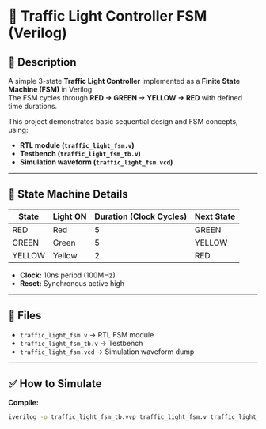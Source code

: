 # 🚦 Traffic Light Controller FSM (Verilog)

## 📌 Description
A simple 3-state **Traffic Light Controller** implemented as a **Finite State Machine (FSM)** in Verilog.  
The FSM cycles through **RED → GREEN → YELLOW → RED** with defined time durations.

This project demonstrates basic sequential design and FSM concepts, using:
- **RTL module (`traffic_light_fsm.v`)**
- **Testbench (`traffic_light_fsm_tb.v`)**
- **Simulation waveform (`traffic_light_fsm.vcd`)**

---

## 📌 State Machine Details

| State  | Light ON | Duration (Clock Cycles) | Next State |
|--------|----------|--------------------------|-------------|
| RED    | Red      | 5                        | GREEN       |
| GREEN  | Green    | 5                        | YELLOW      |
| YELLOW | Yellow   | 2                        | RED         |

- **Clock:** 10ns period (100MHz)
- **Reset:** Synchronous active high

---

## 📂 Files

- `traffic_light_fsm.v` → RTL FSM module  
- `traffic_light_fsm_tb.v` → Testbench  
- `traffic_light_fsm.vcd` → Simulation waveform dump

---

## ✅ How to Simulate

**Compile:**
```bash
iverilog -o traffic_light_fsm_tb.vvp traffic_light_fsm.v traffic_light_fsm_tb.v
